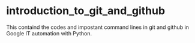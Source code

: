 # introduction_to_git_and_github
This containd the codes and impostant command lines in git and github in Google IT automation with Python.
